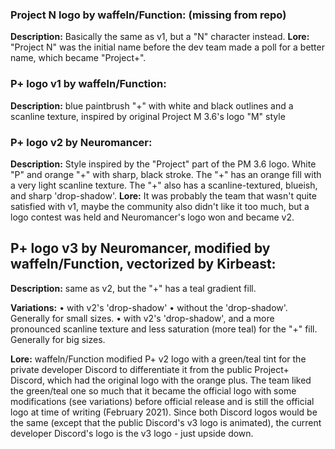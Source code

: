 ### Project N logo by waffeln/Function: (missing from repo)
**Description:** Basically the same as v1, but a "N" character instead.
**Lore:** "Project N" was the initial name before the dev team made a poll for a better name, which became "Project+".

### P+ logo v1 by waffeln/Function:
**Description:** blue paintbrush "+" with white and black outlines and a scanline texture, inspired by original Project M 3.6's logo "M" style

### P+ logo v2 by Neuromancer:
**Description:** Style inspired by the "Project" part of the PM 3.6 logo.
White "P" and orange "+" with sharp, black stroke.
The "+" has an orange fill with a very light scanline texture.
The "+" also has a scanline-textured, blueish, and sharp 'drop-shadow'.
**Lore:** It was probably the team that wasn't quite satisfied with v1, maybe the community also didn't like it too much, but a logo contest was held and Neuromancer's logo won and became v2.

## P+ logo v3 by Neuromancer, modified by waffeln/Function, vectorized by Kirbeast:

**Description:** same as v2, but the "+" has a teal gradient fill.

**Variations:**
• with v2's 'drop-shadow'
• without the 'drop-shadow'. Generally for small sizes.
• with v2's 'drop-shadow', and a more pronounced scanline texture and less saturation (more teal) for the "+" fill. Generally for big sizes.

**Lore:** waffeln/Function modified P+ v2 logo with a green/teal tint for the private developer Discord to differentiate it from the public Project+ Discord, which had the original logo with the orange plus.
The team liked the green/teal one so much that it became the official logo with some modifications (see variations) before official release and is still the official logo at time of writing (February 2021).
Since both Discord logos would be the same (except that the public Discord's v3 logo is animated), the current developer Discord's logo is the v3 logo - just upside down.